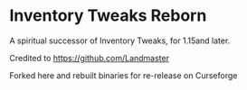 # Inventory Tweaks Reborn

A spiritual successor of Inventory Tweaks, for 1.15and later.

Credited to https://github.com/Landmaster

Forked here and rebuilt binaries for re-release on Curseforge
